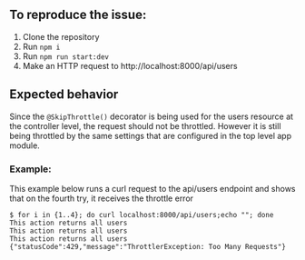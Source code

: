 ## To reproduce the issue:

1. Clone the repository
2. Run `npm i`
3. Run `npm run start:dev`
4. Make an HTTP request to http://localhost:8000/api/users

## Expected behavior

Since the `@SkipThrottle()` decorator is being used for the users resource at the controller level, the request should not be throttled. However it is still being throttled by the same settings that are configured in the top level app module.

### Example:

This example below runs a curl request to the api/users endpoint and shows that on the fourth try, it receives the throttle error

```
$ for i in {1..4}; do curl localhost:8000/api/users;echo ""; done
This action returns all users
This action returns all users
This action returns all users
{"statusCode":429,"message":"ThrottlerException: Too Many Requests"}
```
